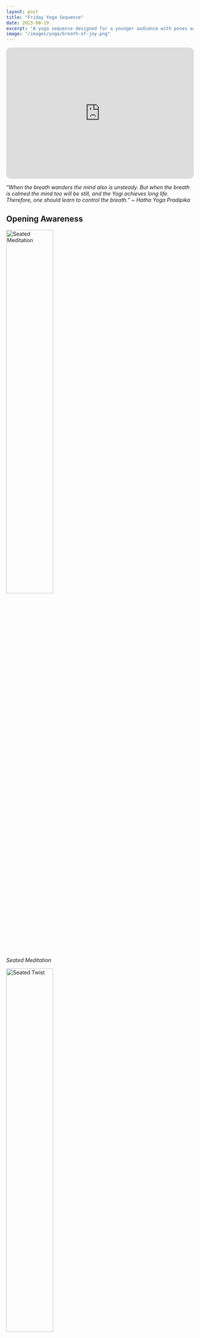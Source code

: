 ```yaml
---
layout: post
title: "Friday Yoga Sequence"
date: 2023-08-19
excerpt: "A yoga sequence designed for a younger audience with poses are referred to by animal names where possible and a focus is on movement and breath."
image: "/images/yoga/breath-of-joy.png"
---
```



<iframe style="border-radius:12px" src="https://open.spotify.com/embed/playlist/7zgs64Pnw2QqlSNduyzmlc?utm_source=generator" width="100%" height="352" frameBorder="0" allowfullscreen="" allow="autoplay; clipboard-write; encrypted-media; fullscreen; picture-in-picture" loading="lazy"></iframe>

_“When the breath wanders the mind also is unsteady. But when the breath is calmed the mind too will be still, and the Yogi achieves long life. Therefore, one should learn to control the breath.” ~ Hatha Yoga Pradipika_

## Opening Awareness

<div class="row">
  <div class="column">
    <img src="/images/yoga/lotus-meditation.png" alt="Seated Meditation" style="width:50%">
    <figcaption><i>Seated Meditation<p></p></i></figcaption>
  </div>
  <div class="column">
    <img src="/images/yoga/lotus-twist.png" alt="Seated Twist" style="width:50%">
    <figcaption><i>Seated Twist<p></p></i></figcaption>
  </div>
  <div class="column">
    <img src="/images/yoga/childs-pose.png" alt="Child's Pose" style="width:50%">
    <figcaption><i>Child's Pose<p></p></i></figcaption>
  </div>
</div>


## Opening Stretch

<div class="row">
  <div class="column">
    <img src="/images/yoga/tabletop.png" alt="Table" style="width:50%">
    <figcaption><i>Table<p></p></i></figcaption>
  </div>
  <div class="column">
    <img src="/images/yoga/cat.png" alt="Cat" style="width:50%">
    <figcaption><i>Cat<p></p></i></figcaption>
  </div>
  <div class="column">
    <img src="/images/yoga/cow.png" alt="Cow" style="width:50%">
    <figcaption><i>Cow<p></p></i></figcaption>
  </div>
</div>


<div class="row">
  <div class="column">
    <img src="/images/yoga/down-dog.png" alt="Down Dog" style="width:50%">
    <figcaption><i>Downward Facing Dog<p></p></i></figcaption>
  </div>
  <div class="column">
    <img src="/images/yoga/lions-breath.png" alt="Lion's Breath" style="width:50%">
    <figcaption><i>Lion's Breath<p></p></i></figcaption>
  </div>
  <div class="column">
</div>

</div>


## Standing Breath of Joy


<div class="row">
  <div class="column">
    <img src="/images/yoga/mountain.png" alt="Mountain" style="width:50%">
    <figcaption><i>Mountain<p></p></i></figcaption>
  </div>
  <div class="column">
    <img src="/images/yoga/mountain-extended.png" alt="Extended Mountain" style="width:50%">
    <figcaption><i>Extended Mountain<p></p></i></figcaption>
  </div>
  <div class="column">
    <img src="/images/yoga/forward-fold-1.png" alt="Forward Fold" style="width:50%">
    <figcaption><i>Forward Fold<p></p></i></figcaption>
  </div>
</div>



## Floor Work


<div class="row">
  <div class="column">
    <img src="/images/yoga/plank.png" alt="Alligator" style="width:50%">
    <figcaption><i>Alligator<p></p></i></figcaption>
  </div>
  <div class="column">
    <img src="/images/yoga/cobra.png" alt="Cobra" style="width:50%">
    <figcaption><i>Cobra<p></p></i></figcaption>
  </div>
  <div class="column">
    <img src="/images/yoga/lizard.png" alt="Lizard" style="width:50%">
    <figcaption><i>Lizard<p></p></i></figcaption>
  </div>
</div>


## Balancing and Breathing Practice

<div class="row">
  <div class="column">
    <img src="/images/yoga/star.png" alt="Star" style="width:50%">
    <figcaption><i>Star<p></p></i></figcaption>
  </div>
  <div class="column">
    <img src="/images/yoga/starfish.png" alt="Starfish" style="width:50%">
    <figcaption><i>Starfish<p></p></i></figcaption>
  </div>
</div>

<div class="row">
  <div class="column">
    <img src="/images/yoga/warrior-2.png" alt="Warrior II" style="width:50%">
    <figcaption><i>Warrior II<p></p></i></figcaption>
  </div>
  <div class="column">
    <img src="/images/yoga/reverse-warrior.png" alt="Peaceful Warrior" style="width:50%">
    <figcaption><i>Peaceful Warrior<p></p></i></figcaption>
  </div>
</div>




<div class="row">
    <div class="column">
    <img src="/images/yoga/chair.png" alt="Chair" style="width:50%">
    <figcaption><i>Chair<p></p></i></figcaption>
  </div>
  <div class="column">
    <img src="/images/yoga/boat.png" alt="Boat" style="width:50%">
    <figcaption><i>Boat<p></p></i></figcaption>
  </div>
  <div class="column">
    <img src="/images/yoga/butterfly.png" alt="Butterfly" style="width:50%">
    <figcaption><i>Butterfly<p></p></i></figcaption>
  </div>
</div>


<div class="row">
  <div class="column">
    <img src="/images/yoga/tree.png" alt="Tree" style="width:50%">
    <figcaption><i>Tree<p></p></i></figcaption>
  </div>
  <div class="column">
    <img src="/images/yoga/warrior-3.png" alt="Airplane" style="width:50%">
    <figcaption><i>Airplane<p></p></i></figcaption>
  </div>
</div>



## Inversion


<div class="row">
    <div class="column">
    <img src="/images/yoga/childs-pose.png" alt="Child's Pose" style="width:50%">
    <figcaption><i>Child's Pose<p></p></i></figcaption>
  </div>
  <div class="column">
    <img src="/images/yoga/table-balancing.jpeg" alt="Balancing Tabletop" style="width:50%">
    <figcaption><i>Balancing Tabletop<p></p></i></figcaption>
  </div>
  <div class="column">
    <img src="/images/yoga/pigeon.png" alt="Pigeon" style="width:50%">
    <figcaption><i>Pigeon<p></p></i></figcaption>
  </div>
</div>


<div class="row">
    <div class="column">
    <img src="/images/yoga/forward-fold-2.png" alt="Seated Forward Fold" style="width:50%">
    <figcaption><i>Seated Forward Fold<p></p></i></figcaption>
  </div>
  <div class="column">
    <img src="/images/yoga/legs-up.png" alt="Legs Up" style="width:50%">
    <figcaption><i>Legs Up<p></p></i></figcaption>
  </div>
  <div class="column">
    <img src="/images/yoga/bridge.png" alt="Bridge" style="width:50%">
    <figcaption><i>Bridge<p></p></i></figcaption>
  </div>
</div>



<div class="row">
  <div class="column">
    <img src="/images/yoga/reclined-twist.png" alt="Reclined Twist" style="width:50%">
    <figcaption><i>Reclined Twist<p></p></i></figcaption>
  </div>
  <div class="column">
    <img src="/images/yoga/hug.png" alt="Hug" style="width:50%">
    <figcaption><i>Hug<p></p></i></figcaption>
  </div>
</div>




## Relaxation

<div class="row">
  <div class="column">
    <img src="/images/yoga/shavasana.png" alt="Shavasana" style="width:50%">
    <figcaption><i>Shavasana<p></p></i></figcaption>
  </div>
  <div class="column">
    <img src="/images/yoga/lotus-meditation.png" alt="Seated Meditation" style="width:50%">
    <figcaption><i>Seated Meditation<p></p></i></figcaption>
  </div>
</div>

## Comments

This post outlines a yoga sequence designed for a younger audience, with poses are referred to by animal names where possible and a focus is on syncing movement to breath. It contains 7 sections (open awareness, open stretch, standing breath work, floor work, balancing poses, inversions, relaxation).  Much of the sequence was derived from a YouTube video called [Fun Kids Yoga w/ Kris Blunt (30 Minute Class)](https://www.youtube.com/watch?v=5sYUnnyPsRM). The black and white yoga icons from created by <a href="https://www.flaticon.com/free-icons/workout" title="workout icons">dDara </a>, <a href="https://www.flaticon.com/free-icons/exercise" title="exercise icons">monkik</a>, <a href="https://www.flaticon.com/free-icons/yoga" title="yoga icons">Freepik </a>, and <a href="https://www.flaticon.com/free-icons/yoga-pose" title="yoga pose icons">Eideticmemo</a>. A 40 minute playlist was curated to accompany the sequence of poses to help sync the breath with movement and stillness.

<figure>
<img src="/images/yoga/fridayplan.png" style="width:80%">
</figure>




